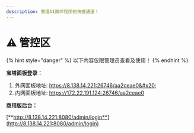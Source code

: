 ```yaml
---
description: 管理AI画师程序的快捷通道！
---
```


# ⚠️ 管控区

{% hint style="danger" %}
以下内容仅限管理员查看及使用！
{% endhint %}

**宝塔面板登录：**

1. 外网面板地址: https://8.138.14.221:26746/aa2ceae0&#x20;
2. 内网面板地址: https://172.22.191.124:26746/aa2ceae0

**商用版后台：**

[**http://8.138.14.221:8080/admin/login**](http://8.138.14.221:8080/admin/login)
